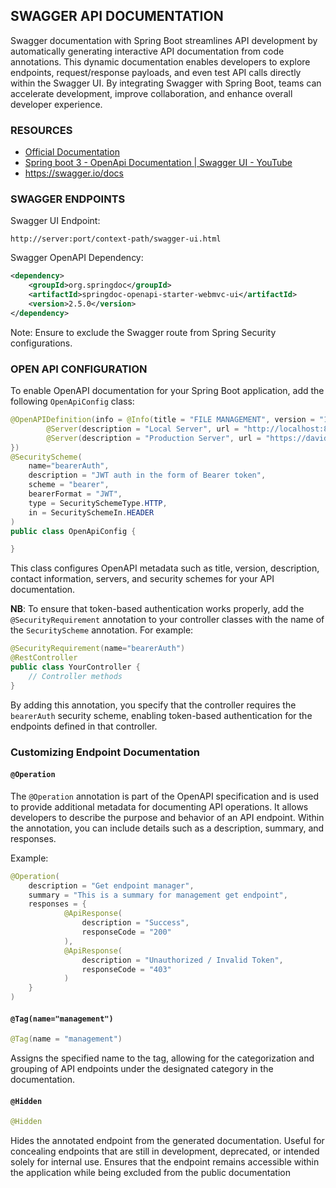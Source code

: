 ## SWAGGER API DOCUMENTATION

Swagger documentation with Spring Boot streamlines API development by automatically generating interactive API documentation from code annotations. This dynamic documentation enables developers to explore endpoints, request/response payloads, and even test API calls directly within the Swagger UI. By integrating Swagger with Spring Boot, teams can accelerate development, improve collaboration, and enhance overall developer experience.

### RESOURCES

- [Official Documentation](https://springdoc.org/)
- [Spring boot 3 - OpenApi Documentation | Swagger UI - YouTube](https://www.youtube.com/watch?v=2o_3hjUPAfQ&t=1s) 
- https://swagger.io/docs 

### SWAGGER ENDPOINTS

Swagger UI Endpoint:

```http
http://server:port/context-path/swagger-ui.html
```

Swagger OpenAPI Dependency:

```xml
<dependency>
    <groupId>org.springdoc</groupId>
    <artifactId>springdoc-openapi-starter-webmvc-ui</artifactId>
    <version>2.5.0</version>
</dependency>
```

Note: Ensure to exclude the Swagger route from Spring Security configurations.

### OPEN API CONFIGURATION

To enable OpenAPI documentation for your Spring Boot application, add the following `OpenApiConfig` class:

```java
@OpenAPIDefinition(info = @Info(title = "FILE MANAGEMENT", version = "1.0.0", license = @License(name = "Apache 2.0", url = "https://www.apache.org/licenses/LICENSE-2.0"), description = "File Management Project With Spring boot and Angular", contact = @Contact(name = "KBrightCoder", email = "kpidibadavid1@gmail.com", url = "https://davidkbright.com")), servers = {
        @Server(description = "Local Server", url = "http://localhost:8080"),
        @Server(description = "Production Server", url = "https://davidkbright.com")
})
@SecurityScheme(
    name="bearerAuth",
    description = "JWT auth in the form of Bearer token",
    scheme = "bearer",
    bearerFormat = "JWT",
    type = SecuritySchemeType.HTTP,
    in = SecuritySchemeIn.HEADER
)
public class OpenApiConfig {

}
```

This class configures OpenAPI metadata such as title, version, description, contact information, servers, and security schemes for your API documentation.

**NB**: To ensure that token-based authentication works properly, add the `@SecurityRequirement` annotation to your controller classes with the name of the `SecurityScheme` annotation. For example:

```java
@SecurityRequirement(name="bearerAuth")
@RestController
public class YourController {
    // Controller methods
}
```

By adding this annotation, you specify that the controller requires the `bearerAuth` security scheme, enabling token-based authentication for the endpoints defined in that controller.

### Customizing Endpoint Documentation

#### `@Operation`

The `@Operation` annotation is part of the OpenAPI specification and is used to provide additional metadata for documenting API operations. It allows developers to describe the purpose and behavior of an API endpoint. Within the annotation, you can include details such as a description, summary, and responses.

Example: 

```java
@Operation(
    description = "Get endpoint manager",
    summary = "This is a summary for management get endpoint",
    responses = {
            @ApiResponse(
                description = "Success",
                responseCode = "200"
            ),
            @ApiResponse(
                description = "Unauthorized / Invalid Token",
                responseCode = "403"
            )
    }
)
```

#### `@Tag(name="management")`

```java
@Tag(name = "management")
```

Assigns the specified name to the tag, allowing for the categorization and grouping of API endpoints under the designated category in the documentation.

#### `@Hidden`

```java
@Hidden
```

Hides the annotated endpoint from the generated documentation. Useful for concealing endpoints that are still in development, deprecated, or intended solely for internal use. Ensures that the endpoint remains accessible within the application while being excluded from the public documentation
